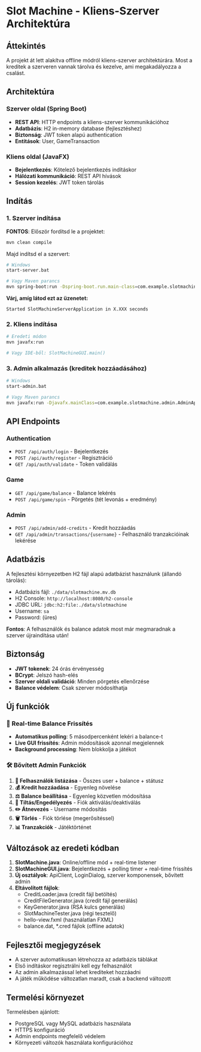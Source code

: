 # Slot Machine - Kliens-Szerver Architektúra

## Áttekintés

A projekt át lett alakítva offline módról kliens-szerver architektúrára. Most a kreditek a szerveren vannak tárolva és kezelve, ami megakadályozza a csalást.

## Architektúra

### Szerver oldal (Spring Boot)
- **REST API**: HTTP endpoints a kliens-szerver kommunikációhoz
- **Adatbázis**: H2 in-memory database (fejlesztéshez)
- **Biztonság**: JWT token alapú authentication
- **Entitások**: User, GameTransaction

### Kliens oldal (JavaFX)
- **Bejelentkezés**: Kötelező bejelentkezés indításkor
- **Hálózati kommunikáció**: REST API hívások
- **Session kezelés**: JWT token tárolás

## Indítás

### 1. Szerver indítása

**FONTOS**: Először fordítsd le a projektet:
```bash
mvn clean compile
```

Majd indítsd el a szervert:
```bash
# Windows
start-server.bat

# Vagy Maven parancs
mvn spring-boot:run -Dspring-boot.run.main-class=com.example.slotmachine.server.SlotMachineServerApplication
```

**Várj, amíg látod ezt az üzenetet:**
```
Started SlotMachineServerApplication in X.XXX seconds
```

### 2. Kliens indítása
```bash
# Eredeti módon
mvn javafx:run

# Vagy IDE-ből: SlotMachineGUI.main()
```

### 3. Admin alkalmazás (kreditek hozzáadásához)
```bash
# Windows
start-admin.bat

# Vagy Maven parancs
mvn javafx:run -Djavafx.mainClass=com.example.slotmachine.admin.AdminApp
```

## API Endpoints

### Authentication
- `POST /api/auth/login` - Bejelentkezés
- `POST /api/auth/register` - Regisztráció
- `GET /api/auth/validate` - Token validálás

### Game
- `GET /api/game/balance` - Balance lekérés
- `POST /api/game/spin` - Pörgetés (tét levonás + eredmény)

### Admin
- `POST /api/admin/add-credits` - Kredit hozzáadás
- `GET /api/admin/transactions/{username}` - Felhasználó tranzakcióinak lekérése

## Adatbázis

A fejlesztési környezetben H2 fájl alapú adatbázist használunk (állandó tárolás):
- Adatbázis fájl: `./data/slotmachine.mv.db`
- H2 Console: `http://localhost:8080/h2-console`
- JDBC URL: `jdbc:h2:file:./data/slotmachine`
- Username: `sa`
- Password: (üres)

**Fontos**: A felhasználók és balance adatok most már megmaradnak a szerver újraindítása után!

## Biztonság

- **JWT tokenek**: 24 órás érvényesség
- **BCrypt**: Jelszó hash-elés
- **Szerver oldali validáció**: Minden pörgetés ellenőrzése
- **Balance védelem**: Csak szerver módosíthatja

## Új funkciók

### 🔄 Real-time Balance Frissítés
- **Automatikus polling**: 5 másodpercenként lekéri a balance-t
- **Live GUI frissítés**: Admin módosítások azonnal megjelennek
- **Background processing**: Nem blokkolja a játékot

### 🛠️ Bővített Admin Funkciók
1. **👥 Felhasználók listázása** - Összes user + balance + státusz
2. **💰 Kredit hozzáadása** - Egyenleg növelése
3. **⚖️ Balance beállítása** - Egyenleg közvetlen módosítása
4. **🚫 Tiltás/Engedélyezés** - Fiók aktiválás/deaktiválás
5. **✏️ Átnevezés** - Username módosítás
6. **🗑️ Törlés** - Fiók törlése (megerősítéssel)
7. **📊 Tranzakciók** - Játéktörténet

## Változások az eredeti kódban

1. **SlotMachine.java**: Online/offline mód + real-time listener
2. **SlotMachineGUI.java**: Bejelentkezés + polling timer + real-time frissítés
3. **Új osztályok**: ApiClient, LoginDialog, szerver komponensek, bővített admin
4. **Eltávolított fájlok**: 
   - CreditLoader.java (credit fájl betöltés)
   - CreditFileGenerator.java (credit fájl generálás) 
   - KeyGenerator.java (RSA kulcs generálás)
   - SlotMachineTester.java (régi tesztelő)
   - hello-view.fxml (használatlan FXML)
   - balance.dat, *.cred fájlok (offline adatok)

## Fejlesztői megjegyzések

- A szerver automatikusan létrehozza az adatbázis táblákat
- Első indításkor regisztrálni kell egy felhasználót
- Az admin alkalmazással lehet krediteket hozzáadni
- A játék működése változatlan maradt, csak a backend változott

## Termelési környezet

Termelésben ajánlott:
- PostgreSQL vagy MySQL adatbázis használata
- HTTPS konfiguráció
- Admin endpoints megfelelő védelem
- Környezeti változók használata konfigurációhoz
